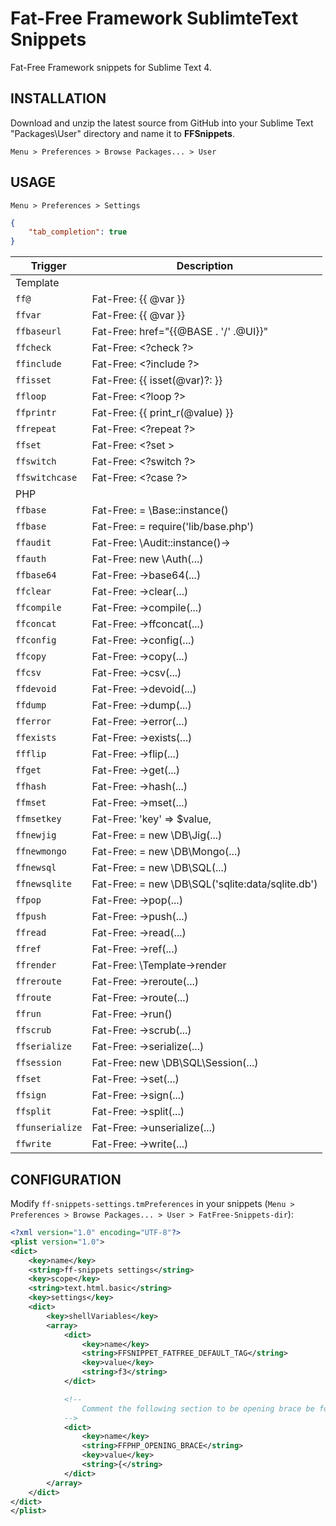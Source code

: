 # Fat-Free Framework SublimteText Snippets

Fat-Free Framework snippets for Sublime Text 4.


## INSTALLATION

Download and unzip the latest source from GitHub into your Sublime Text "Packages\User" directory and name it to **FFSnippets**.

`Menu > Preferences > Browse Packages... > User`


## USAGE

`Menu > Preferences > Settings`

```json
{
    "tab_completion": true
}
```

| Trigger | Description |
| ------- | ----------- |
| Template |
| `ff@` | Fat-Free: {{ @var }} |
| `ffvar` | Fat-Free: {{ @var }} |
| `ffbaseurl` | Fat-Free: href="{{@BASE . '/' .@UI}}" |
| `ffcheck` | Fat-Free: &lt;?check ?&gt;|
| `ffinclude` | Fat-Free: &lt;?include ?&gt; |
| `ffisset` | Fat-Free: {{ isset(@var)?: }} |
| `ffloop` | Fat-Free: &lt;?loop ?&gt; |
| `ffprintr` | Fat-Free: {{ print_r(@value) }} |
| `ffrepeat` | Fat-Free: &lt;?repeat ?&gt; |
| `ffset` | Fat-Free: &lt;?set > |
| `ffswitch` | Fat-Free: &lt;?switch ?&gt; |
| `ffswitchcase` | Fat-Free: &lt;?case ?&gt; |
| PHP |
| `ffbase` | Fat-Free: = \Base::instance() |
| `ffbase` | Fat-Free: = require('lib/base.php') |
| `ffaudit` | Fat-Free: \Audit::instance()-> |
| `ffauth` | Fat-Free: new \Auth(...) |
| `ffbase64` | Fat-Free: ->base64(...) |
| `ffclear` | Fat-Free: ->clear(...) |
| `ffcompile` | Fat-Free: ->compile(...) |
| `ffconcat` | Fat-Free: ->ffconcat(...) |
| `ffconfig` | Fat-Free: ->config(...) |
| `ffcopy` | Fat-Free: ->copy(...) |
| `ffcsv` | Fat-Free: ->csv(...) |
| `ffdevoid` | Fat-Free: ->devoid(...) |
| `ffdump` | Fat-Free: ->dump(...) |
| `fferror` | Fat-Free: ->error(...) |
| `ffexists` | Fat-Free: ->exists(...) |
| `ffflip` | Fat-Free: ->flip(...) |
| `ffget` | Fat-Free: ->get(...) |
| `ffhash` | Fat-Free: ->hash(...) |
| `ffmset` | Fat-Free: ->mset(...) |
| `ffmsetkey` | Fat-Free: 'key' => $value, |
| `ffnewjig` | Fat-Free: = new \DB\Jig(...) |
| `ffnewmongo` | Fat-Free: = new \DB\Mongo(...) |
| `ffnewsql` | Fat-Free: = new \DB\SQL(...) |
| `ffnewsqlite` | Fat-Free: = new \DB\SQL('sqlite:data/sqlite.db') |
| `ffpop` | Fat-Free: ->pop(...) |
| `ffpush` | Fat-Free: ->push(...) |
| `ffread` | Fat-Free: ->read(...) |
| `ffref` | Fat-Free: ->ref(...) |
| `ffrender` | Fat-Free: \Template->render |
| `ffreroute` | Fat-Free: ->reroute(...) |
| `ffroute` | Fat-Free: ->route(...) |
| `ffrun` | Fat-Free: ->run() |
| `ffscrub` | Fat-Free: ->scrub(...) |
| `ffserialize` | Fat-Free: ->serialize(...) |
| `ffsession` | Fat-Free: new \DB\SQL\Session(...) |
| `ffset` | Fat-Free: ->set(...) |
| `ffsign` | Fat-Free: ->sign(...) |
| `ffsplit` | Fat-Free: ->split(...) |
| `ffunserialize` | Fat-Free: ->unserialize(...) |
| `ffwrite` | Fat-Free: ->write(...) |

## CONFIGURATION

Modify `ff-snippets-settings.tmPreferences` in your snippets (`Menu > Preferences > Browse Packages... > User > FatFree-Snippets-dir`):

```xml
<?xml version="1.0" encoding="UTF-8"?>
<plist version="1.0">
<dict>
    <key>name</key>
    <string>ff-snippets settings</string>
    <key>scope</key>
    <string>text.html.basic</string>
    <key>settings</key>
    <dict>
        <key>shellVariables</key>
        <array>
            <dict>
                <key>name</key>
                <string>FFSNIPPET_FATFREE_DEFAULT_TAG</string>
                <key>value</key>
                <string>f3</string>
            </dict>

            <!--
                Comment the following section to be opening brace be formatted on a new line:
            -->
            <dict>
                <key>name</key>
                <string>FFPHP_OPENING_BRACE</string>
                <key>value</key>
                <string>{</string>
            </dict>
        </array>
    </dict>
</dict>
</plist>

```
